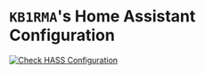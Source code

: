 # `KB1RMA`'s Home Assistant Configuration

[![Check HASS Configuration](https://github.com/KB1RMA/home-assistant-config/actions/workflows/configuration-check.yaml/badge.svg)](https://github.com/KB1RMA/home-assistant-config/actions/workflows/configuration-check.yaml)
